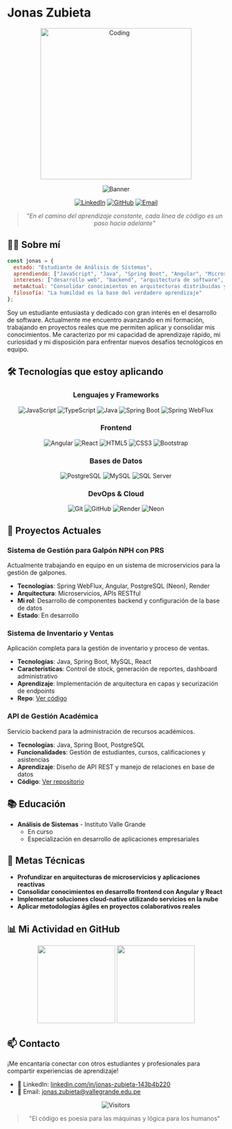 # Jonas Zubieta

<div align="center">
  
  <img src="https://media.giphy.com/media/VTtANKl0beDFQRLDTh/giphy.gif" alt="Coding" width="350">
  
  ![Banner](https://img.shields.io/badge/-%F0%9F%8E%93%20Estudiante%20de%20An%C3%A1lisis%20de%20Sistemas-212121?style=for-the-badge)
  
  [![LinkedIn](https://img.shields.io/badge/LinkedIn-0077B5?style=flat-square&logo=linkedin&logoColor=white)](https://www.linkedin.com/in/jonas-zubieta-143b4b220)
  [![GitHub](https://img.shields.io/badge/GitHub-100000?style=flat-square&logo=github&logoColor=white)](https://github.com/jonassubitoleon)
  [![Email](https://img.shields.io/badge/Email-D14836?style=flat-square&logo=gmail&logoColor=white)](mailto:jonas.zubieta@vallegrande.edu.pe)
  
  > *"En el camino del aprendizaje constante, cada línea de código es un paso hacia adelante"*

</div>

## 👨‍💻 Sobre mí

```javascript
const jonas = {
  estado: "Estudiante de Análisis de Sistemas",
  aprendiendo: ["JavaScript", "Java", "Spring Boot", "Angular", "Microservicios"],
  intereses: ["desarrollo web", "backend", "arquitectura de software", "DevOps"],
  metaActual: "Consolidar conocimientos en arquitecturas distribuidas y obtener experiencia profesional",
  filosofía: "La humildad es la base del verdadero aprendizaje"
};
```

Soy un estudiante entusiasta y dedicado con gran interés en el desarrollo de software. Actualmente me encuentro avanzando en mi formación, trabajando en proyectos reales que me permiten aplicar y consolidar mis conocimientos. Me caracterizo por mi capacidad de aprendizaje rápido, mi curiosidad y mi disposición para enfrentar nuevos desafíos tecnológicos en equipo.

## 🛠️ Tecnologías que estoy aplicando

<div align="center">

### Lenguajes y Frameworks
![JavaScript](https://img.shields.io/badge/JavaScript-F7DF1E?style=for-the-badge&logo=javascript&logoColor=black)
![TypeScript](https://img.shields.io/badge/TypeScript-007ACC?style=for-the-badge&logo=typescript&logoColor=white)
![Java](https://img.shields.io/badge/Java-ED8B00?style=for-the-badge&logo=java&logoColor=white)
![Spring Boot](https://img.shields.io/badge/Spring_Boot-6DB33F?style=for-the-badge&logo=spring&logoColor=white)
![Spring WebFlux](https://img.shields.io/badge/Spring_WebFlux-6DB33F?style=for-the-badge&logo=spring&logoColor=white)

### Frontend
![Angular](https://img.shields.io/badge/Angular-DD0031?style=for-the-badge&logo=angular&logoColor=white)
![React](https://img.shields.io/badge/React-20232A?style=for-the-badge&logo=react&logoColor=61DAFB)
![HTML5](https://img.shields.io/badge/HTML5-E34F26?style=for-the-badge&logo=html5&logoColor=white)
![CSS3](https://img.shields.io/badge/CSS3-1572B6?style=for-the-badge&logo=css3&logoColor=white)
![Bootstrap](https://img.shields.io/badge/Bootstrap-563D7C?style=for-the-badge&logo=bootstrap&logoColor=white)

### Bases de Datos
![PostgreSQL](https://img.shields.io/badge/PostgreSQL-316192?style=for-the-badge&logo=postgresql&logoColor=white)
![MySQL](https://img.shields.io/badge/MySQL-00000F?style=for-the-badge&logo=mysql&logoColor=white)
![SQL Server](https://img.shields.io/badge/SQL_Server-CC2927?style=for-the-badge&logo=microsoft-sql-server&logoColor=white)

### DevOps & Cloud
![Git](https://img.shields.io/badge/Git-F05032?style=for-the-badge&logo=git&logoColor=white)
![GitHub](https://img.shields.io/badge/GitHub-100000?style=for-the-badge&logo=github&logoColor=white)
![Render](https://img.shields.io/badge/Render-46E3B7?style=for-the-badge&logo=render&logoColor=white)
![Neon](https://img.shields.io/badge/Neon-DB-00ACEE?style=for-the-badge&logo=postgresql&logoColor=white)

</div>

## 🚀 Proyectos Actuales

### Sistema de Gestión para Galpón NPH con PRS
Actualmente trabajando en equipo en un sistema de microservicios para la gestión de galpones.
- **Tecnologías**: Spring WebFlux, Angular, PostgreSQL (Neon), Render
- **Arquitectura**: Microservicios, APIs RESTful
- **Mi rol**: Desarrollo de componentes backend y configuración de la base de datos
- **Estado**: En desarrollo

### Sistema de Inventario y Ventas
Aplicación completa para la gestión de inventario y proceso de ventas.
- **Tecnologías**: Java, Spring Boot, MySQL, React
- **Características**: Control de stock, generación de reportes, dashboard administrativo
- **Aprendizaje**: Implementación de arquitectura en capas y securización de endpoints
- **Repo**: [Ver código](https://github.com/jonassubitoleon/inventory-sales)

### API de Gestión Académica
Servicio backend para la administración de recursos académicos.
- **Tecnologías**: Java, Spring Boot, PostgreSQL
- **Funcionalidades**: Gestión de estudiantes, cursos, calificaciones y asistencias
- **Aprendizaje**: Diseño de API REST y manejo de relaciones en base de datos
- **Código**: [Ver repositorio](https://github.com/jonassubitoleon/academic-api)

## 📚 Educación

- **Análisis de Sistemas** - Instituto Valle Grande
  - En curso
  - Especialización en desarrollo de aplicaciones empresariales

## 🎯 Metas Técnicas

- **Profundizar en arquitecturas de microservicios y aplicaciones reactivas**
- **Consolidar conocimientos en desarrollo frontend con Angular y React**
- **Implementar soluciones cloud-native utilizando servicios en la nube**
- **Aplicar metodologías ágiles en proyectos colaborativos reales**

## 📊 Mi Actividad en GitHub

<div align="center">
  <img height="180em" src="https://github-readme-stats.vercel.app/api?username=jonassubitoleon&show_icons=true&theme=radical&include_all_commits=true&count_private=true"/>
  <img height="180em" src="https://github-readme-stats.vercel.app/api/top-langs/?username=jonassubitoleon&layout=compact&langs_count=7&theme=radical"/>
</div>

## 📫 Contacto

¡Me encantaría conectar con otros estudiantes y profesionales para compartir experiencias de aprendizaje!

- 💼 LinkedIn: [linkedin.com/in/jonas-zubieta-143b4b220](https://www.linkedin.com/in/jonas-zubieta-143b4b220)
- 📧 Email: [jonas.zubieta@vallegrande.edu.pe](mailto:jonas.zubieta@vallegrande.edu.pe)

<div align="center">
  
  ![Visitors](https://visitor-badge.glitch.me/badge?page_id=jonassubitoleon.jonassubitoleon)
  
  > "El código es poesía para las máquinas y lógica para los humanos"
  
</div>
